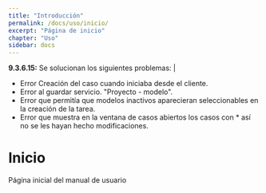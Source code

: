 ```yaml
---
title: "Introducción"
permalink: /docs/uso/inicio/
excerpt: "Página de inicio"
chapter: "Uso" 
sidebar: docs
---
```



**9.3.6.15:** Se solucionan los siguientes problemas: |
  
  - Error Creación del caso cuando iniciaba desde el cliente.  
  - Error al guardar servicio. "Proyecto - modelo".
  - Error que permitía que modelos inactivos aparecieran seleccionables en la creación de la tarea.
  - Error que muestra en la ventana de casos abiertos los casos con * así no se les hayan hecho modificaciones.




# Inicio

Página inicial del manual de usuario
